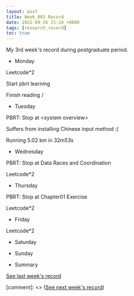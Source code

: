 ```yaml
---
layout: post
title: Week_003 Record
date: 2022-09-26 21:24 +0800
tags: [research_record]
toc: true
---
```

My 3rd week's record during postgraduate period.

- Monday

Leetcode*2

Start pbrt learning

Finish reading /<Advice for early-stage Ph.D. students/>

- Tuesday

PBRT: Stop at \<system overview\>

Suffers from installing Chinese input method :(

Running 5.02 km in 32m53s

- Wednesday

PBRT: Stop at Data Races and Coordination

Leetcode*2

- Thursday

PBRT: Stop at Chapter01 Exercise

Leetcode*2

- Friday

Leetcode*2

- Saturday

- Sunday

- Summary

[See last week's record](https://zhengtongdu.github.io/2022/09/19/Week_002_Record/)

[comment]: <> ([See next week's record](https://zhengtongdu.github.io/2022/0//Week__Record/))
